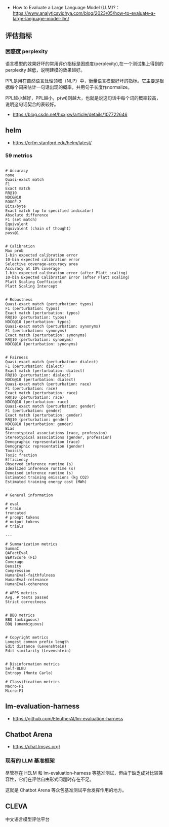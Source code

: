 
- How to Evaluate a Large Language Model (LLM)?：https://www.analyticsvidhya.com/blog/2023/05/how-to-evaluate-a-large-language-model-llm/



## 评估指标

### 困惑度 perplexity

语言模型的效果好坏的常用评价指标是困惑度(perplexity),在一个测试集上得到的perplexity 越低，说明建模的效果越好。

PPL是用在自然语言处理领域（NLP）中，衡量语言模型好坏的指标。它主要是根据每个词来估计一句话出现的概率，并用句子长度作normalize。

PPL越小越好，PPL越小，p(wi)则越大，也就是说这句话中每个词的概率较高，说明这句话契合的表较好。

- https://blog.csdn.net/hxxjxw/article/details/107722646








## helm


- https://crfm.stanford.edu/helm/latest/

### 59 metrics
```

# Accuracy
none
Quasi-exact match
F1
Exact match
RR@10
NDCG@10
ROUGE-2
Bits/byte
Exact match (up to specified indicator)
Absolute difference
F1 (set match)
Equivalent
Equivalent (chain of thought)
pass@1


# Calibration
Max prob
1-bin expected calibration error
10-bin expected calibration error
Selective coverage-accuracy area
Accuracy at 10% coverage
1-bin expected calibration error (after Platt scaling)
10-bin Expected Calibration Error (after Platt scaling)
Platt Scaling Coefficient
Platt Scaling Intercept


# Robustness
Quasi-exact match (perturbation: typos)
F1 (perturbation: typos)
Exact match (perturbation: typos)
RR@10 (perturbation: typos)
NDCG@10 (perturbation: typos)
Quasi-exact match (perturbation: synonyms)
F1 (perturbation: synonyms)
Exact match (perturbation: synonyms)
RR@10 (perturbation: synonyms)
NDCG@10 (perturbation: synonyms)


# Fairness
Quasi-exact match (perturbation: dialect)
F1 (perturbation: dialect)
Exact match (perturbation: dialect)
RR@10 (perturbation: dialect)
NDCG@10 (perturbation: dialect)
Quasi-exact match (perturbation: race)
F1 (perturbation: race)
Exact match (perturbation: race)
RR@10 (perturbation: race)
NDCG@10 (perturbation: race)
Quasi-exact match (perturbation: gender)
F1 (perturbation: gender)
Exact match (perturbation: gender)
RR@10 (perturbation: gender)
NDCG@10 (perturbation: gender)
Bias
Stereotypical associations (race, profession)
Stereotypical associations (gender, profession)
Demographic representation (race)
Demographic representation (gender)
Toxicity
Toxic fraction
Efficiency
Observed inference runtime (s)
Idealized inference runtime (s)
Denoised inference runtime (s)
Estimated training emissions (kg CO2)
Estimated training energy cost (MWh)

---
# General information

# eval
# train
truncated
# prompt tokens
# output tokens
# trials

---

# Summarization metrics
SummaC
QAFactEval
BERTScore (F1)
Coverage
Density
Compression
HumanEval-faithfulness
HumanEval-relevance
HumanEval-coherence

# APPS metrics
Avg. # tests passed
Strict correctness


# BBQ metrics
BBQ (ambiguous)
BBQ (unambiguous)


# Copyright metrics
Longest common prefix length
Edit distance (Levenshtein)
Edit similarity (Levenshtein)


# Disinformation metrics
Self-BLEU
Entropy (Monte Carlo)

# Classification metrics
Macro-F1
Micro-F1
```


## lm-evaluation-harness

- https://github.com/EleutherAI/lm-evaluation-harness






## Chatbot Arena

- https://chat.lmsys.org/



### 现有的 LLM 基准框架

尽管存在 HELM 和 lm-evaluation-harness 等基准测试，但由于缺乏成对比较兼容性，它们在评估自由形式问题时存在不足。 

这就是 Chatbot Arena 等众包基准测试平台发挥作用的地方。





## CLEVA

中文语言模型评估平台







